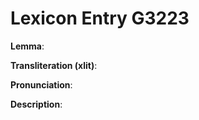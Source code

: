 # Lexicon Entry G3223

**Lemma**: 

**Transliteration (xlit)**: 

**Pronunciation**: 

**Description**:

